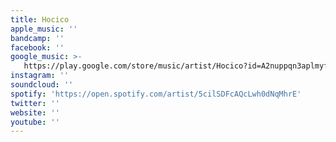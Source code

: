 ```yaml
---
title: Hocico
apple_music: ''
bandcamp: ''
facebook: ''
google_music: >-
   https://play.google.com/store/music/artist/Hocico?id=A2nuppqn3aplmyfwcjll7txxuga
instagram: ''
soundcloud: ''
spotify: 'https://open.spotify.com/artist/5cilSDFcAQcLwh0dNqMhrE'
twitter: ''
website: ''
youtube: ''
---
```

